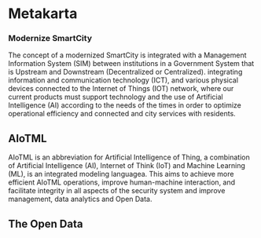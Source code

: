 # Metakarta
### Modernize SmartCity 
The concept of a modernized SmartCity is integrated with a Management Information System (SIM) between institutions in a Government System that is Upstream and Downstream (Decentralized or Centralized). integrating information and communication technology (ICT), and various physical devices connected to the Internet of Things (IOT) network, where our current products must support technology and the use of Artificial Intelligence (AI) according to the needs of the times in order to optimize operational efficiency and connected and city services with residents. 
## AIoTML
AIoTML is an abbreviation for Artificial Intelligence of Thing, a combination of Artificial Intelligence (AI), Internet of Think (IoT) and Machine Learning (ML), is an integrated modeling languagea. 
This aims to achieve more efficient AIoTML operations, improve human-machine interaction, and facilitate integrity in all aspects of the security system and improve management, data analytics and Open Data. 
## The Open Data
